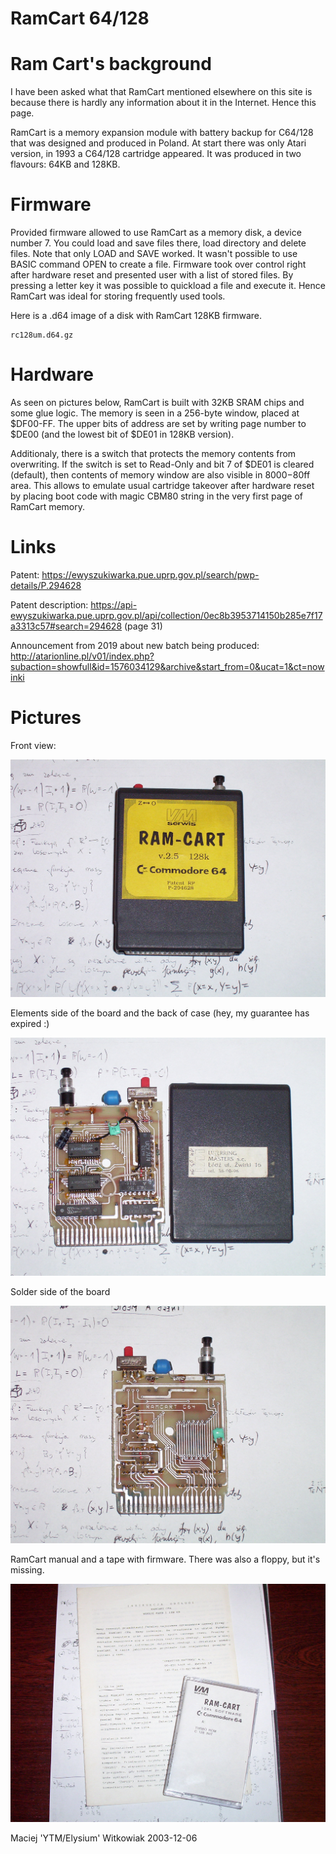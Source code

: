 RamCart 64/128
==============

# Ram Cart's background
I have been asked what that RamCart mentioned elsewhere on this site is because there is hardly
any information about it in the Internet. Hence this page.

RamCart is a memory expansion module with battery backup for C64/128 that was designed and produced
in Poland. At start there was only Atari version, in 1993 a C64/128 cartridge appeared.
It was produced in two flavours: 64KB and 128KB.

# Firmware
Provided firmware allowed to use RamCart as a memory disk, a device number 7.
You could load and save files there, load directory and delete files. Note that only LOAD and SAVE
worked. It wasn't possible to use BASIC command OPEN to create a file. Firmware took over control
right after hardware reset and presented user with a list of stored files. By pressing a letter
key it was possible to quickload a file and execute it. Hence RamCart was ideal for storing
frequently used tools.

Here is a .d64 image of a disk with RamCart 128KB firmware.
```
rc128um.d64.gz
```

# Hardware
As seen on pictures below, RamCart is built with 32KB SRAM chips and some glue logic. The memory
is seen in a 256-byte window, placed at $DF00-FF. The upper bits of address are set by writing
page number to $DE00 (and the lowest bit of $DE01 in 128KB version).

Additionaly, there is a switch that protects the memory contents from overwriting. If the switch
is set to Read-Only and bit 7 of $DE01 is cleared (default), then contents of memory window are
also visible in $8000-$80ff area. This allows to emulate usual cartridge takeover after hardware
reset by placing boot code with magic CBM80 string in the very first page of RamCart memory.

# Links

Patent: https://ewyszukiwarka.pue.uprp.gov.pl/search/pwp-details/P.294628

Patent description: https://api-ewyszukiwarka.pue.uprp.gov.pl/api/collection/0ec8b3953714150b285e7f17a3313c57#search=294628 (page 31)

Announcement from 2019 about new batch being produced: http://atarionline.pl/v01/index.php?subaction=showfull&id=1576034129&archive&start_from=0&ucat=1&ct=nowinki

# Pictures
Front view:

![RamCart front](/photos/rc-01-front.jpg?raw=true) 

Elements side of the board and the back of case (hey, my guarantee has expired :)

![RamCart inside front and back of case](/photos/rc-02-inside-front.jpg?raw=true) 

Solder side of the board

![RamCart inside back](/photos/rc-03-inside-back.jpg?raw=true)

RamCart manual and a tape with firmware. There was also a floppy, but it's missing.

![RamCart manual and firmware tape](/photos/rc-04-manual-tape.jpg?raw=true)

Maciej 'YTM/Elysium' Witkowiak
2003-12-06

